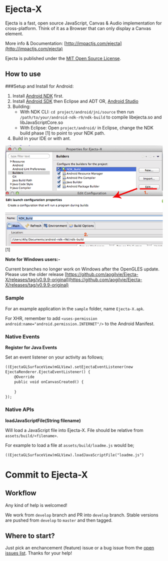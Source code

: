 # Ejecta-X

Ejecta is a fast, open source JavaScript, Canvas & Audio implementation for cross-platform. Think of it as a Browser that can only display a Canvas element.

More info & Documentation: [http://impactjs.com/ejecta](http://impactjs.com/ejecta)

Ejecta is published under the [MIT Open Source License](http://opensource.org/licenses/mit-license.php).


## How to use

###Setup and Install for Android:

1. Install [Android NDK](http://developer.android.com/tools/sdk/ndk/index.html) first.
2. Install [Android SDK](http://developer.android.com/sdk/index.html) then Eclipse and ADT OR, [Android Studio](http://developer.android.com/sdk/installing/studio.html)
3. Building:
	- With NDK CLI: `cd project/android/jni/source` then run `/path/to/your/android-ndk-r9/ndk-build` to compile libejecta.so and libJavaScriptCore.so
	- With Eclipse: Open `project/android/` in Eclipse, change the NDK build phase [1] to point to your NDK path.
4. Build in your IDE or with ant.

![image](build-phase-configuration.png) [1]

**Note for Windows users:-** 

Current branches no longer work on Windows after the OpenGLES update. Please use the older release [https://github.com/aogilvie/Ejecta-X/releases/tag/v0.9.9-original](https://github.com/aogilvie/Ejecta-X/releases/tag/v0.9.9-original)

### Sample

For an example application in the `sample` folder, name `Ejecta-X.apk`.

For XHR, remember to add ```<uses-permission android:name="android.permission.INTERNET"/>``` to the Android Manifest.

### Native Events

**Register for Java Events**

Set an event listener on your activity as follows;

	((EjectaGLSurfaceView)mGLView).setEjectaEventListener(new EjectaRenderer.EjectaEventListener() {
        @Override
        public void onCanvasCreated() {
            
    	}
	});
	
### Native APIs

**loadJavaScriptFile(String filename)**

Will load a JavaScript file into Ejecta-X. File should be relative from ```assets/build/<filename>```. 

For example to load a file at ```assets/build/loadme.js``` would be;
	
	((EjectaGLSurfaceView)mGLView).loadJavaScriptFile("loadme.js")

# Commit to Ejecta-X

## Workflow

Any kind of help is welcomed!

We work from `develop` branch and PR into `develop` branch. Stable versions are pushed from `develop` to `master` and then tagged.

## Where to start?

Just pick an enchancement (feature) issue or a bug issue from the [open issues list](https://github.com/Wizcorp/Ejecta-X/issues?state=open). Thanks for your help!

